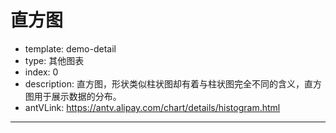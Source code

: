 # 直方图

- template: demo-detail
- type: 其他图表
- index: 0
- description: 直方图，形状类似柱状图却有着与柱状图完全不同的含义，直方图用于展示数据的分布。
- antVLink: https://antv.alipay.com/chart/details/histogram.html
----

<script>
$.getJSON('../../static/data/diamond.json',function (data) {
    var Stat = G2.Stat;
    var chart = new G2.Chart({
      id: 'c1',
      width: 1000,
      height: 500
    });
    chart.source(data, {
      depth: {
        tickInterval: 2
      }
    });
    chart.axis('..count', false);
    chart.interval().position(Stat.summary.count(Stat.bin.rect('depth')))
      .style({
        stroke: '#fff',
        'stroke-width': 1
      });
    chart.render();
});
</script>
